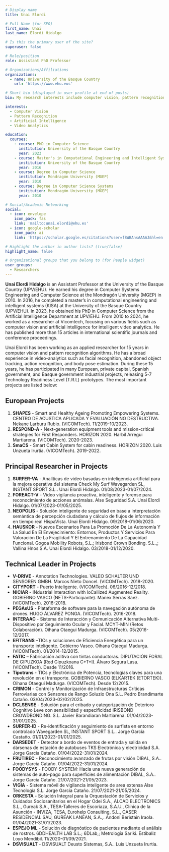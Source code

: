 ```yaml
---
# Display name
title: Unai Elordi

# Full Name (for SEO)
first_name: Unai  
last_name: Elordi Hidalgo

# Is this the primary user of the site?
superuser: false

# Role/position
role: Assistant PhD Professor

# Organizations/Affiliations
organizations:
  - name: University of the Basque Country
    url: 'https://www.ehu.eus'

# Short bio (displayed in user profile at end of posts)
bio: My research interests include computer vision, pattern recognition, and artificial intelligence for intelligent video analytics.

interests:
  - Computer Vision
  - Pattern Recognition
  - Artificial Intelligence
  - Video Analytics

education:
  courses:
    - course: PhD in Computer Science
      institution: University of the Basque Country
      year: 2023
    - course: Master's in Computational Engineering and Intelligent Systems
      institution: University of the Basque Country
      year: 2016
    - course: Degree in Computer Science
      institution: Mondragón University (MGEP)
      year: 2010
    - course: Degree in Computer Science Systems
      institution: Mondragón University (MGEP)
      year: 2010  

# Social/Academic Networking
social:
  - icon: envelope
    icon_pack: fas
    link: 'mailto:unai.elordi@ehu.es'
  - icon: google-scholar
    icon_pack: ai
    link: 'https://scholar.google.es/citations?user=f8WBAnsAAAAJ&hl=en'

# Highlight the author in author lists? (true/false)
highlight_name: false

# Organizational groups that you belong to (for People widget)
user_groups:
  - Researchers
---
```


**Unai Elordi Hidalgo** is an Assistant Professor at the University of the Basque Country (UPV/EHU). He earned his degree in Computer Systems Engineering and Computer Science at the Mondragón University (MGEP) in 2010. In 2016, he completed a master’s in computational engineering and intelligent systems (KISA) at the University of the Basque Country (UPV/EHU). In 2023, he obtained his PhD in Computer Science from the Artificial Intelligence Department at UPV/EHU. From 2010 to 2024, he worked as a researcher at Vicomtech, focusing on various fields such as computer vision and artificial intelligence for intelligent video analytics. He has published more than 15 articles in international scientific journals and conference proceedings.

Unai Elordi has been working as an applied researcher for 15 years in computer vision and pattern recognition algorithms. He has a broad experience in video-analytics such as facial recognition, abandoned object tracking, action recognition, and body pose estimation. During these 15 years, he has participated in many European, private capital, Spanish government, and Basque government industrial projects, releasing 5-7 Technology Readiness Level (T.R.L) prototypes. The most important projects are listed below:

## European Projects

1. **SHAPES** - Smart and Healthy Ageing Promoting Empowering Systems. CENTRO DE ACUSTICA APLICADA Y EVALUACIÓN NO DESTRUCTIVA. Nekane Larburu Rubio. (VICOMTech). 11/2019-10/2023.
2. **RESPOND-A** - Next-generation equipment tools and mission-critical strategies for First Responders. HORIZON 2020. Harbil Arregui Martiarena. (VICOMTech). 2020-2023.
3. **SmaCS** - Smart Cabin System for cabin readiness. HORIZON 2020. Luis Unzueta Irurtia. (VICOMTech). 2019-2022.

## Principal Researcher in Projects

1. **SURFER-VA** - Analíticas de video basadas en inteligencia artificial para la mejora operativa del sistema Check My Surf Wavegarden SL, INSTANT SPORT S.L.. Unai Elordi Hidalgo. 01/08/2023-01/07/2024.
2. **FOREACT-V** - Video vigilancia proactiva, inteligente y forense para reconocimiento de acciones anómalas. Alse Seguridad S.A. Unai Elordi Hidalgo. 01/07/2023-01/05/2025.
3. **NEOPOLIS** - Solución inteligente de seguridad en base a interpretación semántica de percepción ciudadana y cálculo de flujos de información en tiempo real HispaVista. Unai Elordi Hidalgo. 09/2018-01/06/2020.
4. **HAUSKOR** - Nuevos Escenarios Para La Promoción De La Autonomía Y La Salud En El Envejecimiento: Entornos, Productos Y Servicios Para Valoración De La Fragilidad Y El Entrenamiento De La Capacidad Funcional. Gogoa Mobility Robots, S.L.; Irisbond Crown Bonding. S.L.,; Vallina Hnos S.A. Unai Elordi Hidalgo. 03/2018-01/12/2020.

## Technical Leader in Projects

- **V-DRIVE** - Annotation Technologies. VALEO SCHALTER UND SENSOREN GMBH. Marcos Nieto Doncel. (VICOMTech). 2018-2020.
- **CITYPORT** - Puerto Inteligente. (VICOMTech). 06/2016-12/2018.
- **NICIAR** - INdustrial Interaction with loCalIized Augmented Reality. GOBIERNO VASCO (NETS-Participante). Manex Serras Saez. (VICOMTech). 2016-2018.
- **PEGAsUS** - Plataforma de software para la navegación autónoma de drones. HUGO ÁLVAREZ PONGA. (VICOMTech). 2016-2018.
- **INTERAAC** - Sistema de Interacción y Comunicación Alternativa Multi-Dispositivo por Seguimiento Ocular y Facial. MCYT-MIN (Retos Colaboración). Oihana Otaegui Madurga. (VICOMTech). 05/2016-12/2017.
- **EFITRANS** –TICs y soluciones de Eficiencia Energética para un transporte inteligente. Gobierno Vasco. Oihana Otaegui Madurga. (VICOMTech). 01/2014-12/2015.
- **FATIC** – Fabricación aditiva con tintas conductoras. DIPUTACIÓN FORAL DE GIPUZKOA (Red Gipuzkoana C+T+I). Álvaro Segura Lasa. (VICOMTech). Desde 11/2016.
- **Tipotrans** - TICs y Electrónica de Potencia, tecnologías claves para una revolución en el transporte. GOBIERNO VASCO (ELKARTEK (ETORTEK)). Oihana Otaegui Madurga. (VICOMTech). Desde 12/2015.
- **CRIMON** - Control y Monitorización de Infraestructuras Críticas Ferroviarias con Sensores de Rango Soluzio Ona S.L. Pedro Brandimarte Cataño. 03/04/2023-02/02/2025.
- **DCLSENSE** - Solución para el cribado y categorización de Deterioro Cognitivo Leve con sensibilidad y especificidad IRISBOND CROWDBONDING. S.L. Javier Barandiaran Martiarena. 01/04/2023-31/01/2025.
- **SURFER-ID** - Re-identificación y seguimiento de surfista en entorno controlado Wavegarden SL, INSTANT SPORT S.L.. Jorge García Castaño. 01/01/2023-01/01/2025.
- **DARSEDET** - Detector a bordo de eventos de entrada y salida en dársenas de estación de autobuses TKS Electrónica y electricidad S.A. Jorge Garcia Cataño. 01/04/2022-31/01/2024.
- **FRUTIREC** - Reconocimiento avanzado de frutas por visión DIBAL, S.A.. Jorge Garcia Cataño. 01/04/2022-31/01/2024.
- **FOODYSYS** - FOODY-SYSTEM: Hacia una nueva generación de sistemas de auto-pago para superficies de alimentación DIBAL, S.A.. Jorge Garcia Cataño. 21/07/2021-21/05/2023.
- **VIGIA** - Sistema móvil de vigilancia inteligente de area extensa Alse Tecnología S.L. Jorge Garcia Cataño. 21/07/2021-21/05/2024.
- **ORKESTA** - Solución Integral para la Orquestación de Servicios y Cuidados Sociosanitarios en el Hogar Odei S.A., ALCAD ELECTRONICS S.L., Gureak S.A., TESA-Talleres de Escoriaza, S.A.U., Clínica de la Asunción - INVIZA, TESA, Eurohelp Consulting, S.L., CASER RESIDENCIAL SAU, GUREAK LANEAN, S.A.,. Andoni Beristain Iraola. 01/04/2021-31/01/2023.
- **ESPEJO ML** - Solución de diagnóstico de pacientes mediante el análisis de rostros. 6DDHEALTH LAB S.L.; 6DLab,; Metrología Sariki. Estibaliz Loyo Mendibil. 11/2020-01/09/2021.
- **DSVISUALT** - DSVISUALT Deusto Sistemas, S.A.. Luis Unzueta Irurtia.

